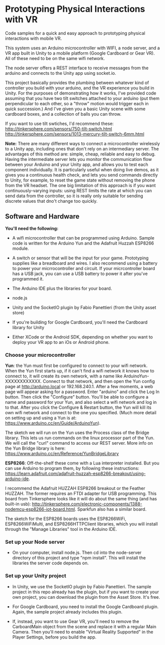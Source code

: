 # Prototyping Physical Interactions with VR

Code samples for a quick and easy approach to prototyping physical interactions with mobile VR.

This system uses an Arduino microcontroller with WIFI, a node server, and a VR app built in Unity to a mobile platform (Google Cardboard or Gear VR).  All of these need to be on the same wifi network.

The node server offers a REST interface to receive messages from the arduino and connects to the Unity app using socket.io.

This project basically provides the plumbing between whatever kind of controller you build with your arduino, and the VR experience you build in Unity. For the purposes of demonstrating how it works, I've provided code assuming that you have two tilt switches attached to your arduino (put them perpendicular to each other, so a "throw" motion would trigger each in quick succession.)  And I've given you a basic Unity scene with some cardboard boxes, and a collection of balls you can throw.

If you want to use tilt swtiches, I'd recommend these:
http://tinkersphere.com/sensors/750-tilt-switch.html
http://tinkersphere.com/sensors/1013-mercury-tilt-switch-6mm.html

**Note:** There are many different ways to connect a microcontroller wirelessly to a Unity app, including ones that don't rely on an intermediary server.  The advantages of this method are: simple, cheap, reliable and easy to debug.  Having the intermediate server lets you monitor the communication flow between your Arduino and your Unity app, and allows you to test each component individually.  It is particularly useful when doing live demos, as it gives you a continuous health check, and lets you send commands directly to Unity, for example, to reset the game state without removing the phone from the VR headset.  The one big limitation of this approach is if you want continuously-varying inputs: using REST limits the rate at which you can send data from the controller, so it is really only suitable for sending discrete values that dno't change too quickly.


## Software and Hardware

**You'll need the following:**

* A wifi microcontroller that can be programmed using Arduino.  Sample code is written for the Arduino Yun and the Adafruit Huzzah ESP8266 module.  

* A switch or sensor that will be the input for your game.  Prototyping supplies like a breadboard and wires.  I also recommend using a battery to power your micrrocontroller and circuit.  If your micrcontroller board has a USB jack, you can use a USB battery to power it after you've programmed it.

* The Arduino IDE plus the libraries for your board.

* node.js

* Unity and the SocketIO plugin by Fabio Panettieri (from the Unity asset store)

* If you're building for Google Cardboard, you'll need the Cardboard library for Unity

* Either XCode or the Android SDK, depending on whether you want to deploy your VR app to an iOs or Android phone.

### Choose your microcontroller

**Yun**:  the Yun must first be configured to connect to your wifi network.  When the Yun first starts up, if it can't find a wifi network it knows how to connect to, it will create its own network, with a name like ArduinoYun-XXXXXXXXXXXX. Connect to that network, and then open the Yun config page at http://arduino.local or 192.168.240.1. After a few moments, a web page will appear asking for a password. Enter "arduino" and click the Log In button.  Then click the "Configure" button.  You'll be able to configure a name and password for your Yun, and also select a wifi network and log in to that.  After you click the Configure & Restart button, the Yun will kill its own wifi network and connect to the one you specified.  (Much more detail on setting up and using a Yun is at: https://www.arduino.cc/en/Guide/ArduinoYun).  

The sketch we will run on the Yun uses the Process class of the Bridge library.  This lets us run commands on the linux processor part of the Yun.  We will call the "curl" command to access our REST server.  More info on the Yun Bridge library is here: https://www.arduino.cc/en/Reference/YunBridgeLibrary

**ESP8266**: Off-the-shelf these come with a Lua interpreter installed.  But you can use Arduino to program them, by following these instructions: https://learn.adafruit.com/adafruit-huzzah-esp8266-breakout/using-arduino-ide.

I recommend the Adafruit HUZZAH ESP8266 breakout or the Feather HUZZAH.  The former requires an FTDI adapter for USB programming.  This board from Tinkersphere looks like it will do about the same thing (and has built-in usb): http://tinkersphere.com/electronic-components/1388-nodemcu-esp8266-iot-board.html.  Sparkfun also has a similar board.

The sketch for the ESP8266 boards uses the ESP8266WiFi, ESP8266WiFiMulti, and ESP8266HTTPClient libraries, which you will install through the "Manage Libraries" tool in the Arduino IDE.

### Set up your Node server

* On your computer, install node.js.  Then cd into the node-server directory of this project and type "npm install".  This will install the libraries the server code depends on.

### Set up your Unity project

* In Unity, we use the SocketIO plugin by Fabio Panettieri.  The sample project in this repo already has the plugin, but if you want to create your own project, you can download the plugin from the Asset Store.  It's free.

* For Google Cardboard, you need to install the Google Cardboard plugin.  Again, the sample project already includes this plugin.  

* If, instead, you want to use Gear VR, you'll need to remove the CarboardMain object from the scene and replace it with a regular Main Camera.  Then you'll need to enable "Virtual Reality Supported" in the Player Settings, before you build the app.









